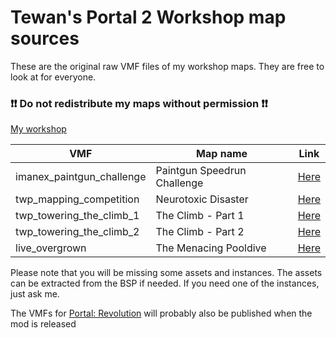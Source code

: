 # Tewan's Portal 2 Workshop map sources
These are the original raw VMF files of my workshop maps. They are free to look at for everyone. 

### ❗❗ Do not redistribute my maps without permission ❗❗

[My workshop](https://steamcommunity.com/id/tewanxd/myworkshopfiles/)

| VMF | Map name | Link |
| --- | --- | --- |
| imanex_paintgun_challenge | Paintgun Speedrun Challenge | [Here](https://steamcommunity.com/sharedfiles/filedetails/?id=1537908866) |
| twp_mapping_competition | Neurotoxic Disaster | [Here](https://steamcommunity.com/sharedfiles/filedetails/?id=1596134162) |
| twp_towering_the_climb_1 | The Climb - Part 1 | [Here](https://steamcommunity.com/sharedfiles/filedetails/?id=1950795677) |
| twp_towering_the_climb_2 | The Climb - Part 2 | [Here](https://steamcommunity.com/sharedfiles/filedetails/?id=1950797293) |
| live_overgrown | The Menacing Pooldive | [Here](https://steamcommunity.com/sharedfiles/filedetails/?id=2003752327) |

Please note that you will be missing some assets and instances. The assets can be extracted from the BSP if needed. If you need one of the instances, just ask me.

The VMFs for [Portal: Revolution](https://discord.gg/zrSVsM7) will probably also be published when the mod is released
